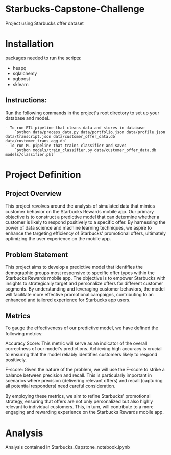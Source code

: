 # Starbucks-Capstone-Challenge
Project using Starbucks offer dataset

# Installation
packages needed to run the scripts:
- heapq
- sqlalchemy
- xgboost
- sklearn

## Instructions:
Run the following commands in the project's root directory to set up your database and model.

    - To run ETL pipeline that cleans data and stores in database
        `python data/process_data.py data/portfolio.json data/profile.json data/transcript.json data/customer_offer_data.db data/customer_trans_agg.db`
    - To run ML pipeline that trains classifier and saves
        `python models/train_classifier.py data/customer_offer_data.db models/classifier.pkl`

# Project Definition

## Project Overview
This project revolves around the analysis of simulated data that mimics customer behavior on the Starbucks Rewards mobile app. Our primary objective is to construct a predictive model that can determine whether a customer is likely to respond positively to a specific offer. By harnessing the power of data science and machine learning techniques, we aspire to enhance the targeting efficiency of Starbucks' promotional offers, ultimately optimizing the user experience on the mobile app.

## Problem Statement
This project aims to develop a predictive model that identifies the demographic groups most responsive to specific offer types within the Starbucks Rewards mobile app. The objective is to empower Starbucks with insights to strategically target and personalize offers for different customer segments. By understanding and leveraging customer behaviors, the model will facilitate more effective promotional campaigns, contributing to an enhanced and tailored experience for Starbucks app users.

## Metrics
To gauge the effectiveness of our predictive model, we have defined the following metrics:

Accuracy Score: This metric will serve as an indicator of the overall correctness of our model's predictions. Achieving high accuracy is crucial to ensuring that the model reliably identifies customers likely to respond positively.

F-score: Given the nature of the problem, we will use the F-score to strike a balance between precision and recall. This is particularly important in scenarios where precision (delivering relevant offers) and recall (capturing all potential responders) need careful consideration.

By employing these metrics, we aim to refine Starbucks' promotional strategy, ensuring that offers are not only personalized but also highly relevant to individual customers. This, in turn, will contribute to a more engaging and rewarding experience on the Starbucks Rewards mobile app.

# Analysis
Analysis contained in Starbucks_Capstone_notebook.ipynb
